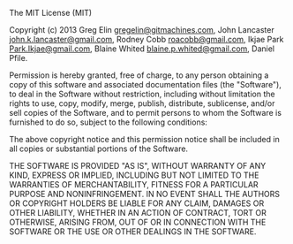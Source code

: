 The MIT License (MIT)

Copyright (c) 2013 Greg Elin <gregelin@gitmachines.com>, John Lancaster <john.k.lancaster@gmail.com>, Rodney Cobb <roacobb@gmail.com>, Ikjae Park <Park.Ikjae@gmail.com>, Blaine Whited <blaine.p.whited@gmail.com>, Daniel Pfile.

Permission is hereby granted, free of charge, to any person obtaining a copy
of this software and associated documentation files (the "Software"), to deal
in the Software without restriction, including without limitation the rights
to use, copy, modify, merge, publish, distribute, sublicense, and/or sell
copies of the Software, and to permit persons to whom the Software is
furnished to do so, subject to the following conditions:

The above copyright notice and this permission notice shall be included in
all copies or substantial portions of the Software.

THE SOFTWARE IS PROVIDED "AS IS", WITHOUT WARRANTY OF ANY KIND, EXPRESS OR
IMPLIED, INCLUDING BUT NOT LIMITED TO THE WARRANTIES OF MERCHANTABILITY,
FITNESS FOR A PARTICULAR PURPOSE AND NONINFRINGEMENT. IN NO EVENT SHALL THE
AUTHORS OR COPYRIGHT HOLDERS BE LIABLE FOR ANY CLAIM, DAMAGES OR OTHER
LIABILITY, WHETHER IN AN ACTION OF CONTRACT, TORT OR OTHERWISE, ARISING FROM,
OUT OF OR IN CONNECTION WITH THE SOFTWARE OR THE USE OR OTHER DEALINGS IN
THE SOFTWARE.

